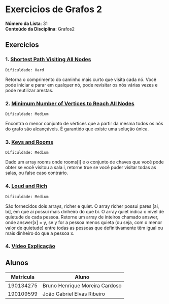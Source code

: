 # Exercicios de Grafos 2

**Número da Lista**: 31<br>
**Conteúdo da Disciplina**: Grafos2<br>


## Exercicios

### 1. [Shortest Path Visiting All Nodes](https://leetcode.com/problems/shortest-path-visiting-all-nodes/)

```
Dificuldade: Hard
```
Retorna o comprimento do caminho mais curto que visita cada nó. Você pode iniciar e parar em qualquer nó, pode revisitar os nós várias vezes e pode reutilizar arestas.

### 2. [Minimum Number of Vertices to Reach All Nodes](https://leetcode.com/problems/minimum-number-of-vertices-to-reach-all-nodes/)

```
Dificuldade: Medium
```
Encontra o menor conjunto de vértices que a partir da mesma todos os nós do grafo são alcançáveis. É garantido que existe uma solução única.


### 3. [Keys and Rooms](https://leetcode.com/problems/keys-and-rooms/)

```
Dificuldade: Medium
```
Dado um array rooms onde rooms[i] é o conjunto de chaves que você pode obter se você visitou a sala i, retorne true se você puder visitar todas as salas, ou false caso contrário.

### 4. [Loud and Rich](https://leetcode.com/problems/loud-and-rich/description/)

```
Dificuldade: Medium
```
São fornecidos dois arrays, richer e quiet. O array richer possui pares [ai, bi], em que ai possui mais dinheiro do que bi. O array quiet indica o nível de quietude de cada pessoa. Retorne um array de inteiros chamado answer, onde answer[x] = y, se y for a pessoa menos quieta (ou seja, com o menor valor de quietude) entre todas as pessoas que definitivamente têm igual ou mais dinheiro do que a pessoa x.

### 4. [Vídeo Explicação](https://youtu.be/EHhPLZdEavs)

## Alunos
| Matrícula | Aluno                          |
|-----------|--------------------------------|
| 190134275 | Bruno Henrique Moreira Cardoso |
| 190109599 | João Gabriel Elvas Ribeiro     |


